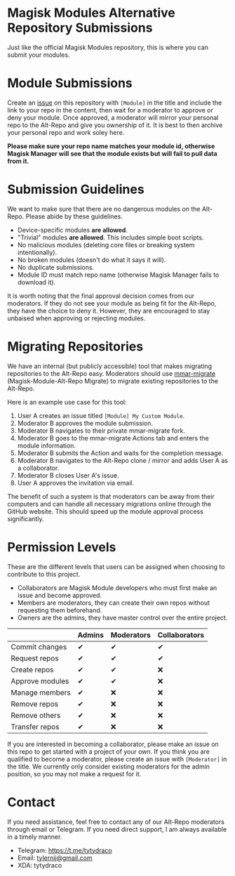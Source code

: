# Magisk Modules Alternative Repository Submissions
Just like the official Magisk Modules repository, this is where you can submit your modules.

# Module Submissions
Create an [issue](https://github.com/Magisk-Modules-Alt-Repo/submission/issues) on this repository with `[Module]` in the title and include the link to your repo in the content, then wait for a moderator to approve or deny your module. Once approved, a moderator will mirror your personal repo to the Alt-Repo and give you ownership of it. It is best to then archive your personal repo and work soley here.

**Please make sure your repo name matches your module id, otherwise Magisk Manager will see that the module exists but will fail to pull data from it.**

# Submission Guidelines
We want to make sure that there are no dangerous modules on the Alt-Repo. Please abide by these guidelines.

* Device-specific modules **are allowed**.
* "Trivial" modules **are allowed**. This includes simple boot scripts.
* No malicious modules (deleting core files or breaking system intentionally).
* No broken modules (doesn't do what it says it will).
* No duplicate submissions.
* Module ID must match repo name (otherwise Magisk Manager fails to download it).

It is worth noting that the final approval decision comes from our moderators. If they do not see your module as being fit for the Alt-Repo, they have the choice to deny it. However, they are encouraged to stay unbaised when approving or rejecting modules.

# Migrating  Repositories
We have an internal (but publicly accessible) tool that makes migrating repositories to the Alt-Repo easy. Moderators should use [mmar-migrate](https://github.com/Magisk-Modules-Alt-Repo/mmar-migrate) (Magisk-Module-Alt-Repo Migrate) to migrate existing repositories to the Alt-Repo.

Here is an example use case for this tool:

1. User A creates an issue titled `[Module] My Custom Module`.
2. Moderator B approves the module submission.
3. Moderator B navigates to their private mmar-migrate fork.
4. Moderator B goes to the mmar-migrate Actions tab and enters the module information.
5. Moderator B submits the Action and waits for the completion message.
6. Moderator B navigates to the Alt-Repo clone / mirror and adds User A as a collaborator.
7. Moderator B closes User A's issue.
8. User A approves the invitation via email.

The benefit of such a system is that moderators can be away from their computers and can handle all necessary migrations online through the GitHub website. This should speed up the module approval process significantly.

# Permission Levels
These are the different levels that users can be assigned when choosing to contribute to this project.

* Collaborators are Magisk Module developers who must first make an issue and become approved.
* Members are moderators, they can create their own repos without requesting them beforehand.
* Owners are the admins, they have master control over the entire project.

|                 	| Admins 	| Moderators 	| Collaborators 	|
|-----------------	|--------	|---------	|---------------	|
| Commit changes  	|    ✔   	|    ✔    	|       ✔       	|
| Request repos   	|    ✔   	|    ✔    	|       ✔       	|
| Create repos    	|    ✔   	|    ✔    	|       ❌       	|
| Approve modules  	|    ✔   	|    ✔    	|       ❌       	|
| Manage members  	|    ✔   	|    ❌    	|       ❌       	|
| Remove repos    	|    ✔   	|    ❌    	|       ❌       	|
| Remove others   	|    ✔   	|    ❌    	|       ❌       	|
| Transfer repos  	|    ✔   	|    ❌    	|       ❌       	|

If you are interested in becoming a collaborator, please make an issue on this repo to get started with a project of your own. If you think you are qualified to become a moderator, please create an issue with `[Moderator]` in the title. We currently only consider existing moderators for the admin position, so you may not make a request for it.

# Contact
If you need assistance, feel free to contact any of our Alt-Repo moderators through email or Telegram. If you need direct support, I am always available in a timely manner.

* Telegram: https://t.me/tytydraco
* Email: tylernij@gmail.com
* XDA: tytydraco
